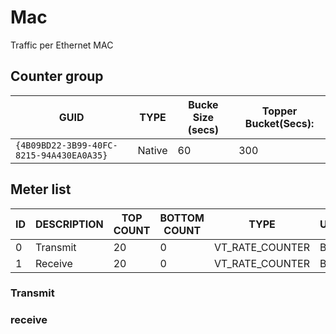 # Mac

Traffic per Ethernet MAC

## Counter group

| GUID                                     | TYPE   | Bucke Size (secs) | Topper Bucket(Secs): |
| ---------------------------------------- | ------ | ----------------- | -------------------- |
| `{4B09BD22-3B99-40FC-8215-94A430EA0A35}` | Native | 60                | 300                  |

## Meter list

| ID  | DESCRIPTION | TOP COUNT | BOTTOM COUNT | TYPE            | UNITS |
| --- | ----------- | --------- | ------------ | --------------- | ----- |
| 0   | Transmit    | 20        | 0            | VT_RATE_COUNTER | Bps   |
| 1   | Receive     | 20        | 0            | VT_RATE_COUNTER | Bps   |

### Transmit
### receive

